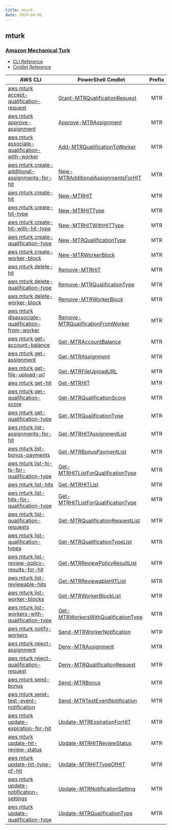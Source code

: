```yaml
---
title: mturk
date: 2019-04-01
---
```


## mturk

### [Amazon Mechanical Turk](https://www.mturk.com/)

* [CLI Reference](https://docs.aws.amazon.com/cli/latest/reference/mturk/index.html)
* [Cmdlet Reference](https://docs.aws.amazon.com/powershell/latest/reference/items/Amazon_MTurk_Service_cmdlets.html)

|AWS CLI|PowerShell Cmdlet|Prefix|
|----|----|:--:|
|[aws mturk accept-qualification-request](https://docs.aws.amazon.com/cli/latest/reference/mturk/accept-qualification-request.html)|[Grant-MTRQualificationRequest](https://docs.aws.amazon.com/powershell/latest/reference/items/Grant-MTRQualificationRequest.html)|MTR|
|[aws mturk approve-assignment](https://docs.aws.amazon.com/cli/latest/reference/mturk/approve-assignment.html)|[Approve-MTRAssignment](https://docs.aws.amazon.com/powershell/latest/reference/items/Approve-MTRAssignment.html)|MTR|
|[aws mturk associate-qualification-with-worker](https://docs.aws.amazon.com/cli/latest/reference/mturk/associate-qualification-with-worker.html)|[Add-MTRQualificationToWorker](https://docs.aws.amazon.com/powershell/latest/reference/items/Add-MTRQualificationToWorker.html)|MTR|
|[aws mturk create-additional-assignments-for-hit](https://docs.aws.amazon.com/cli/latest/reference/mturk/create-additional-assignments-for-hit.html)|[New-MTRAdditionalAssignmentsForHIT](https://docs.aws.amazon.com/powershell/latest/reference/items/New-MTRAdditionalAssignmentsForHIT.html)|MTR|
|[aws mturk create-hit](https://docs.aws.amazon.com/cli/latest/reference/mturk/create-hit.html)|[New-MTRHIT](https://docs.aws.amazon.com/powershell/latest/reference/items/New-MTRHIT.html)|MTR|
|[aws mturk create-hit-type](https://docs.aws.amazon.com/cli/latest/reference/mturk/create-hit-type.html)|[New-MTRHITType](https://docs.aws.amazon.com/powershell/latest/reference/items/New-MTRHITType.html)|MTR|
|[aws mturk create-hit-with-hit-type](https://docs.aws.amazon.com/cli/latest/reference/mturk/create-hit-with-hit-type.html)|[New-MTRHITWithHITType](https://docs.aws.amazon.com/powershell/latest/reference/items/New-MTRHITWithHITType.html)|MTR|
|[aws mturk create-qualification-type](https://docs.aws.amazon.com/cli/latest/reference/mturk/create-qualification-type.html)|[New-MTRQualificationType](https://docs.aws.amazon.com/powershell/latest/reference/items/New-MTRQualificationType.html)|MTR|
|[aws mturk create-worker-block](https://docs.aws.amazon.com/cli/latest/reference/mturk/create-worker-block.html)|[New-MTRWorkerBlock](https://docs.aws.amazon.com/powershell/latest/reference/items/New-MTRWorkerBlock.html)|MTR|
|[aws mturk delete-hit](https://docs.aws.amazon.com/cli/latest/reference/mturk/delete-hit.html)|[Remove-MTRHIT](https://docs.aws.amazon.com/powershell/latest/reference/items/Remove-MTRHIT.html)|MTR|
|[aws mturk delete-qualification-type](https://docs.aws.amazon.com/cli/latest/reference/mturk/delete-qualification-type.html)|[Remove-MTRQualificationType](https://docs.aws.amazon.com/powershell/latest/reference/items/Remove-MTRQualificationType.html)|MTR|
|[aws mturk delete-worker-block](https://docs.aws.amazon.com/cli/latest/reference/mturk/delete-worker-block.html)|[Remove-MTRWorkerBlock](https://docs.aws.amazon.com/powershell/latest/reference/items/Remove-MTRWorkerBlock.html)|MTR|
|[aws mturk disassociate-qualification-from-worker](https://docs.aws.amazon.com/cli/latest/reference/mturk/disassociate-qualification-from-worker.html)|[Remove-MTRQualificationFromWorker](https://docs.aws.amazon.com/powershell/latest/reference/items/Remove-MTRQualificationFromWorker.html)|MTR|
|[aws mturk get-account-balance](https://docs.aws.amazon.com/cli/latest/reference/mturk/get-account-balance.html)|[Get-MTRAccountBalance](https://docs.aws.amazon.com/powershell/latest/reference/items/Get-MTRAccountBalance.html)|MTR|
|[aws mturk get-assignment](https://docs.aws.amazon.com/cli/latest/reference/mturk/get-assignment.html)|[Get-MTRAssignment](https://docs.aws.amazon.com/powershell/latest/reference/items/Get-MTRAssignment.html)|MTR|
|[aws mturk get-file-upload-url](https://docs.aws.amazon.com/cli/latest/reference/mturk/get-file-upload-url.html)|[Get-MTRFileUploadURL](https://docs.aws.amazon.com/powershell/latest/reference/items/Get-MTRFileUploadURL.html)|MTR|
|[aws mturk get-hit](https://docs.aws.amazon.com/cli/latest/reference/mturk/get-hit.html)|[Get-MTRHIT](https://docs.aws.amazon.com/powershell/latest/reference/items/Get-MTRHIT.html)|MTR|
|[aws mturk get-qualification-score](https://docs.aws.amazon.com/cli/latest/reference/mturk/get-qualification-score.html)|[Get-MTRQualificationScore](https://docs.aws.amazon.com/powershell/latest/reference/items/Get-MTRQualificationScore.html)|MTR|
|[aws mturk get-qualification-type](https://docs.aws.amazon.com/cli/latest/reference/mturk/get-qualification-type.html)|[Get-MTRQualificationType](https://docs.aws.amazon.com/powershell/latest/reference/items/Get-MTRQualificationType.html)|MTR|
|[aws mturk list-assignments-for-hit](https://docs.aws.amazon.com/cli/latest/reference/mturk/list-assignments-for-hit.html)|[Get-MTRHITAssignmentList](https://docs.aws.amazon.com/powershell/latest/reference/items/Get-MTRHITAssignmentList.html)|MTR|
|[aws mturk list-bonus-payments](https://docs.aws.amazon.com/cli/latest/reference/mturk/list-bonus-payments.html)|[Get-MTRBonusPaymentList](https://docs.aws.amazon.com/powershell/latest/reference/items/Get-MTRBonusPaymentList.html)|MTR|
|[aws mturk list-hi-ts-for-qualification-type](https://docs.aws.amazon.com/cli/latest/reference/mturk/list-hi-ts-for-qualification-type.html)|[Get-MTRHITListForQualificationType](https://docs.aws.amazon.com/powershell/latest/reference/items/Get-MTRHITListForQualificationType.html)|MTR|
|[aws mturk list-hits](https://docs.aws.amazon.com/cli/latest/reference/mturk/list-hits.html)|[Get-MTRHITList](https://docs.aws.amazon.com/powershell/latest/reference/items/Get-MTRHITList.html)|MTR|
|[aws mturk list-hits-for-qualification-type](https://docs.aws.amazon.com/cli/latest/reference/mturk/list-hits-for-qualification-type.html)|[Get-MTRHITListForQualificationType](https://docs.aws.amazon.com/powershell/latest/reference/items/Get-MTRHITListForQualificationType.html)|MTR|
|[aws mturk list-qualification-requests](https://docs.aws.amazon.com/cli/latest/reference/mturk/list-qualification-requests.html)|[Get-MTRQualificationRequestList](https://docs.aws.amazon.com/powershell/latest/reference/items/Get-MTRQualificationRequestList.html)|MTR|
|[aws mturk list-qualification-types](https://docs.aws.amazon.com/cli/latest/reference/mturk/list-qualification-types.html)|[Get-MTRQualificationTypeList](https://docs.aws.amazon.com/powershell/latest/reference/items/Get-MTRQualificationTypeList.html)|MTR|
|[aws mturk list-review-policy-results-for-hit](https://docs.aws.amazon.com/cli/latest/reference/mturk/list-review-policy-results-for-hit.html)|[Get-MTRReviewPolicyResultList](https://docs.aws.amazon.com/powershell/latest/reference/items/Get-MTRReviewPolicyResultList.html)|MTR|
|[aws mturk list-reviewable-hits](https://docs.aws.amazon.com/cli/latest/reference/mturk/list-reviewable-hits.html)|[Get-MTRReviewableHITList](https://docs.aws.amazon.com/powershell/latest/reference/items/Get-MTRReviewableHITList.html)|MTR|
|[aws mturk list-worker-blocks](https://docs.aws.amazon.com/cli/latest/reference/mturk/list-worker-blocks.html)|[Get-MTRWorkerBlockList](https://docs.aws.amazon.com/powershell/latest/reference/items/Get-MTRWorkerBlockList.html)|MTR|
|[aws mturk list-workers-with-qualification-type](https://docs.aws.amazon.com/cli/latest/reference/mturk/list-workers-with-qualification-type.html)|[Get-MTRWorkersWithQualificationType](https://docs.aws.amazon.com/powershell/latest/reference/items/Get-MTRWorkersWithQualificationType.html)|MTR|
|[aws mturk notify-workers](https://docs.aws.amazon.com/cli/latest/reference/mturk/notify-workers.html)|[Send-MTRWorkerNotification](https://docs.aws.amazon.com/powershell/latest/reference/items/Send-MTRWorkerNotification.html)|MTR|
|[aws mturk reject-assignment](https://docs.aws.amazon.com/cli/latest/reference/mturk/reject-assignment.html)|[Deny-MTRAssignment](https://docs.aws.amazon.com/powershell/latest/reference/items/Deny-MTRAssignment.html)|MTR|
|[aws mturk reject-qualification-request](https://docs.aws.amazon.com/cli/latest/reference/mturk/reject-qualification-request.html)|[Deny-MTRQualificationRequest](https://docs.aws.amazon.com/powershell/latest/reference/items/Deny-MTRQualificationRequest.html)|MTR|
|[aws mturk send-bonus](https://docs.aws.amazon.com/cli/latest/reference/mturk/send-bonus.html)|[Send-MTRBonus](https://docs.aws.amazon.com/powershell/latest/reference/items/Send-MTRBonus.html)|MTR|
|[aws mturk send-test-event-notification](https://docs.aws.amazon.com/cli/latest/reference/mturk/send-test-event-notification.html)|[Send-MTRTestEventNotification](https://docs.aws.amazon.com/powershell/latest/reference/items/Send-MTRTestEventNotification.html)|MTR|
|[aws mturk update-expiration-for-hit](https://docs.aws.amazon.com/cli/latest/reference/mturk/update-expiration-for-hit.html)|[Update-MTRExpirationForHIT](https://docs.aws.amazon.com/powershell/latest/reference/items/Update-MTRExpirationForHIT.html)|MTR|
|[aws mturk update-hit-review-status](https://docs.aws.amazon.com/cli/latest/reference/mturk/update-hit-review-status.html)|[Update-MTRHITReviewStatus](https://docs.aws.amazon.com/powershell/latest/reference/items/Update-MTRHITReviewStatus.html)|MTR|
|[aws mturk update-hit-type-of-hit](https://docs.aws.amazon.com/cli/latest/reference/mturk/update-hit-type-of-hit.html)|[Update-MTRHITTypeOfHIT](https://docs.aws.amazon.com/powershell/latest/reference/items/Update-MTRHITTypeOfHIT.html)|MTR|
|[aws mturk update-notification-settings](https://docs.aws.amazon.com/cli/latest/reference/mturk/update-notification-settings.html)|[Update-MTRNotificationSetting](https://docs.aws.amazon.com/powershell/latest/reference/items/Update-MTRNotificationSetting.html)|MTR|
|[aws mturk update-qualification-type](https://docs.aws.amazon.com/cli/latest/reference/mturk/update-qualification-type.html)|[Update-MTRQualificationType](https://docs.aws.amazon.com/powershell/latest/reference/items/Update-MTRQualificationType.html)|MTR|

